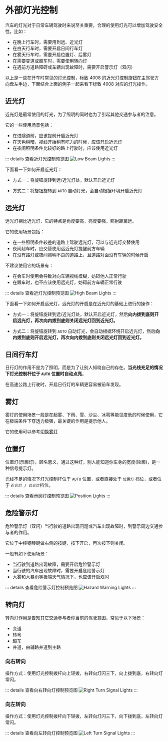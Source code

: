 # 外部灯光控制

汽车的灯光对于日常车辆驾驶时来说至关重要，合理的使用灯光可以增加驾驶安全性。比如：

- 在晚上行车时，需要用到远、近光灯
- 在白天行车时，需要开启日间行车灯
- 在雾天行车时，需要开启位置灯、后雾灯
- 在需要变道或超车时，需要使用转向灯
- 在遇前方道路障碍或车辆出现故障时，需要开启警示灯（双闪）

以上是一些在开车时常见的灯光控制，标致 4008 的近光灯控制旋钮在主驾驶方向盘左手边，下面结合上面的例子一起来看下标致 4008
对应的灯光操作。

## 近光灯

近光灯是最常使用的灯光，为了照明的同时也为了引起其他交通参与者的注意。

它的一些使用场景包括：

- 在进隧道前，应该提前开启近光灯
- 在天色稍暗，视线开始稍有吃力的时候，应该开启近光灯
- 在夜间照明条件比较好的路上行驶时，应该使用近光灯

::: details 查看近灯光控制预览图
![Low Beam Lights](images/light-control/low-beam-lights.jpg)
:::

下面看一下如何开启近光灯：

- 方式一：将旋钮旋转到远/近光灯处，默认开启近光灯

- 方式二：将旋钮旋转到 `AUTO` 自动灯光，会自动根据环境开启近光灯

## 远光灯

远光灯相比近光灯，它的特点是角度要高，亮度要强，照射距离远。

它的使用场景包括：

- 在一些照明条件较差的道路上驾驶远光灯，可以与近光灯交替使用
- 夜间超车时，应交替使用远近光灯提醒前方车辆
- 在没有路灯或夜间照明不良的道路上，且道路对面没有车辆的时候开启

不建议使用它的场景有：

- 在会车时使用会导致对向车辆视线模糊，妨碍他人正常行驶
- 在跟车时，也不应该使用远光灯，妨碍前方车辆正常行驶

::: details 查看近灯光控制预览图
![High Beam Lights](images/light-control/high-beam-lights.jpg)
:::

下面看一下如何开启远光灯，远光灯的开启是在近光灯的基础上进行的操作：

- 方式一：将旋钮旋转到远/近光灯处，默认开启近光灯，然后**向内拨到底则开启远光灯，再次向内拨到底则关闭远光灯回到近光灯。**

- 方式二：将旋钮旋转到 `AUTO` 自动灯光，会自动根据环境开启近光灯，然后**向内拨到底则开启远光灯，再次向内拨到底则关闭远光灯回到近光灯。**

## 日间行车灯

日行灯的作用不是为了照明，而是为了让别人知晓自己的存在。**当光线充足的情况下灯光控制杆位于 `AUTO` 位置时自动点亮**。

在高速公路上行驶时，开启日行灯的车辆更容易被前车发现。

## 雾灯

雾灯的使用场景一般是在起雾、下雨、雪、沙尘、冰雹等能见度低的时候使用，它在极端条件下穿透力极强，最关键的作用是提示他人。

它的使用可以参考[切换雾灯](/guide/others/faqs.md#切换雾灯)

## 位置灯

位置灯(示廓灯)，顾名思义，通过这种灯，别人能知道你车身的宽度(轮廓)，是一种信号提示灯。

光线不足的情况下灯光控制杆位于 `AUTO` 位置，或者直接处于 `位置灯` 档位，或者位于 `近光灯 / 远光灯`档位。

::: details 查看示廓灯控制预览图
![Position Lights](images/light-control/position-lights.jpg)
:::

## 危险警示灯

危险警示灯（双闪）当行驶的道路出现问题或汽车出现故障时，到警示周边交通参与者的作用。

它位于中控钢琴键做右侧的按键，按下开启，再次按下则关闭。

一般有如下使用场景：

- 当行驶到道路出现故障，需要开启危险警示灯
- 当行驶的汽车出现故障时，需要开启危险警示灯
- 大雾和大暴雨等极端天气情况下，也应该开启双闪

::: details 查看危险警示灯控制预览图
![Hazard Warning Lights](images/light-control/hazard-warning-lights.jpg)
:::

## 转向灯

转向灯作用是告知其它交通参与者你当前的驾驶意图，常见于以下场景：

- 变道
- 转弯
- 超车
- 并道，由辅路并道到主路

### 向右转向

操作方式：使用灯光控制拨杆向上轻拨，右转向灯闪三下，向上拨到底，右转向灯常闪。

::: details 查看向右转向灯控制预览图
![Right Turn Signal Lights](images/light-control/right-turn-signal-lights.jpg)
:::

### 向左转向

操作方式：使用灯光控制拨杆向下轻拨，左转向灯闪三下，向下拨到底，左转向灯常闪。

::: details 查看向左转向灯控制预览图
![Left Turn Signal Lights](images/light-control/left-turn-signal-lights.jpg)
:::
